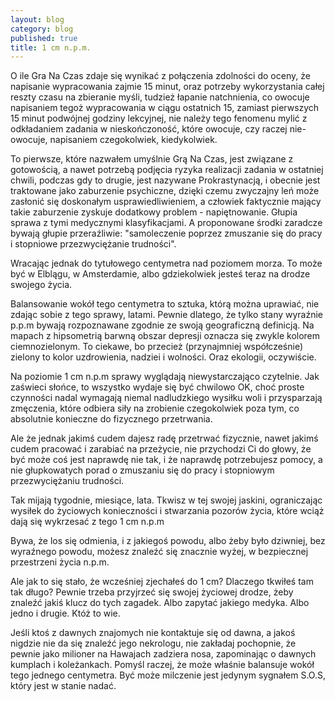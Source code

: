 ```yaml
---
layout: blog
category: blog
published: true
title: 1 cm n.p.m.
---
```


O ile Gra Na Czas zdaje się wynikać z połączenia zdolności do oceny, że napisanie wypracowania zajmie 15 minut, oraz potrzeby wykorzystania całej reszty czasu na zbieranie myśli, tudzież łapanie natchnienia, co owocuje napisaniem tegoż wypracowania w ciągu ostatnich 15, zamiast pierwszych 15 minut podwójnej godziny lekcyjnej, nie należy tego fenomenu mylić z odkładaniem zadania w nieskończoność, które owocuje, czy raczej nie-owocuje, napisaniem czegokolwiek, kiedykolwiek.

To pierwsze, które nazwałem umyślnie Grą Na Czas, jest związane z gotowością, a nawet potrzebą podjęcia ryzyka realizacji zadania w ostatniej chwili, podczas gdy to drugie, jest nazywane Prokrastynacją, i obecnie jest traktowane jako zaburzenie psychiczne, dzięki czemu zwyczajny leń może zasłonić się doskonałym usprawiedliwieniem, a człowiek faktycznie mający takie zaburzenie zyskuje dodatkowy problem - napiętnowanie. Głupia sprawa z tymi medycznymi klasyfikacjami. A proponowane środki zaradcze bywają głupie przeraźliwie: "samoleczenie poprzez zmuszanie się do pracy i stopniowe przezwyciężanie trudności".

Wracając jednak do tytułowego centymetra nad poziomem morza. To może być w Elblągu, w Amsterdamie, albo gdziekolwiek jesteś teraz na drodze swojego życia.

Balansowanie wokół tego centymetra to sztuka, którą można uprawiać, nie zdając sobie z tego sprawy, latami. Pewnie dlatego, że tylko stany wyraźnie p.p.m bywają rozpoznawane zgodnie ze swoją geograficzną definicją. Na mapach z hipsometrią barwną obszar depresji oznacza się zwykle kolorem ciemnozielonym. To ciekawe, bo przecież (przynajmniej współcześnie) zielony to kolor uzdrowienia, nadziei i wolności. Oraz ekologii, oczywiście.

Na poziomie 1 cm n.p.m sprawy wyglądają niewystarczająco czytelnie. Jak zaświeci słońce, to wszystko wydaje się być chwilowo OK, choć proste czynności nadal wymagają niemal nadludzkiego wysiłku woli i przysparzają zmęczenia, które odbiera siły na zrobienie czegokolwiek poza tym, co absolutnie konieczne do fizycznego przetrwania.

Ale że jednak jakimś cudem dajesz radę przetrwać fizycznie, nawet jakimś cudem pracować i zarabiać na przeżycie, nie przychodzi Ci do głowy, że być może coś jest naprawdę nie tak, i że naprawdę potrzebujesz pomocy, a nie głupkowatych porad o zmuszaniu się do pracy i stopniowym przezwyciężaniu trudności.

Tak mijają tygodnie, miesiące, lata. Tkwisz w tej swojej jaskini, ograniczając wysiłek do życiowych konieczności i stwarzania pozorów życia, które wciąż dają się wykrzesać z tego 1 cm n.p.m

Bywa, że los się odmienia, i z jakiegoś powodu, albo żeby było dziwniej, bez wyraźnego powodu, możesz znaleźć się znacznie wyżej, w bezpiecznej przestrzeni życia n.p.m.

Ale jak to się stało, że wcześniej zjechałeś do 1 cm? Dlaczego tkwiłeś tam tak długo? Pewnie trzeba przyjrzeć się swojej życiowej drodze, żeby znaleźć jakiś klucz do tych zagadek. Albo zapytać jakiego medyka. Albo jedno i drugie. Któż to wie.

Jeśli ktoś z dawnych znajomych nie kontaktuje się od dawna, a jakoś nigdzie nie da się znaleźć jego nekrologu, nie zakładaj pochopnie, że pewnie jako milioner na Hawajach zadziera nosa, zapominając o dawnych kumplach i koleżankach. Pomyśl raczej, że może właśnie balansuje wokół tego jednego centymetra. Być może milczenie jest jedynym sygnałem S.O.S, który jest w stanie nadać.
